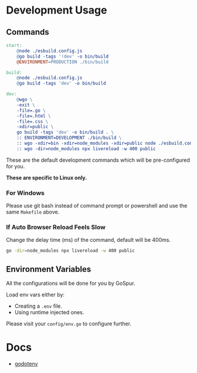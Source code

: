 # Development Usage

## Commands

```Makefile
start: 
	@node ./esbuild.config.js
	@go build -tags '!dev' -o bin/build
	@ENVIRONMENT=PRODUCTION ./bin/build

build:
	@node ./esbuild.config.js
	@go build -tags 'dev' -o bin/build

dev:
	@wgo \
    -exit \
    -file=.go \
    -file=.html \
	-file=.css \
	-xdir=public \
	go build -tags 'dev' -o bin/build . \
    :: ENVIRONMENT=DEVELOPMENT ./bin/build \
    :: wgo -xdir=bin -xdir=node_modules -xdir=public node ./esbuild.config.js \
	:: wgo -dir=node_modules npx livereload -w 400 public
```

These are the default development commands which will be pre-configured for you.

**These are specific to Linux only.**

### For Windows

Please use git bash instead of command prompt or powershell and use the same `Makefile` above.

### If Auto Browser Reload Feels Slow

Change the delay time (ms) of the command, default will be 400ms.

```sh
go -dir=node_modules npx livereload -w 400 public
```

## Environment Variables

All the configurations will be done for you by GoSpur.

Load env vars either by:
- Creating a `.env` file.
- Using runtime injected ones.

Please visit your `config/env.go` to configure further.

# Docs

- [godotenv](https://github.com/joho/godotenv#godotenv--)
